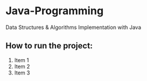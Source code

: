 # Java-Programming
Data Structures &amp; Algorithms Implementation with Java

## How to run the project:
<ol> 
  <li>Item 1</li>
  <li>Item 2</li>
  <li>Item 3</li>
</ol>
